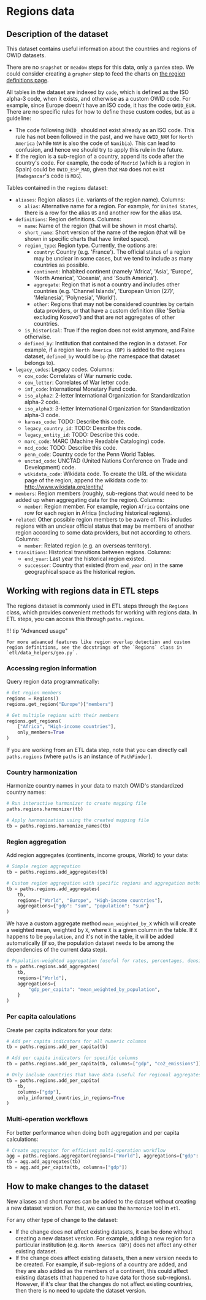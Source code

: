 # Regions data

## Description of the dataset
This dataset contains useful information about the countries and regions of OWID datasets.

There are no `snapshot` or `meadow` steps for this data, only a `garden` step.
We could consider creating a `grapher` step to feed the charts on [the region definitions page](https://ourworldindata.org/world-region-map-definitions).

All tables in the dataset are indexed by `code`, which is defined as the ISO alpha-3 code, when it exists, and otherwise as a custom OWID code. For example, since Europe doesn't have an ISO code, it has the code `OWID_EUR`. There are no specific rules for how to define these custom codes, but as a guideline:

* The code following `OWID_` should not exist already as an ISO code. This rule has not been followed in the past, and we have `OWID_NAM` for `North America` (while `NAM` is also the code of `Namibia`). This can lead to confusion, and hence we should try to apply this rule in the future.
* If the region is a sub-region of a country, append its code after the country's code. For example, the code of `Madrid` (which is a region in Spain) could be `OWID_ESP_MAD`, given that `MAD` does not exist (`Madagascar`'s code is `MDG`).

Tables contained in the `regions` dataset:

* `aliases`: Region aliases (i.e. variants of the region name). Columns:
    * `alias`: Alternative name for a region. For example, for `United States`, there is a row for the alias `US` and another row for the alias `USA`.
* `definitions`: Region definitions. Columns:
    * `name`: Name of the region (that will be shown in most charts).
    * `short_name`: Short version of the name of the region (that will be shown in specific charts that have limited space).
    * `region_type`: Region type. Currently, the options are:
        * `country`: Country (e.g. 'France'). The official status of a region may be unclear in some cases, but we tend to include as many countries as possible.
        * `continent`: Inhabited continent (namely 'Africa', 'Asia', 'Europe', 'North America', 'Oceania', and 'South America').
        * `aggregate`: Region that is not a country and includes other countries (e.g. 'Channel Islands', 'European Union (27)', 'Melanesia', 'Polynesia', 'World').
        * `other`: Regions that may not be considered countries by certain data providers, or that have a custom definition (like 'Serbia excluding Kosovo') and that are not aggregates of other countries.
    * `is_historical`: True if the region does not exist anymore, and False otherwise.
    * `defined_by`: Institution that contained the region in a dataset. For example, if a region `North America (BP)` is added to the `regions` dataset, `defined_by` would be `bp` (the namespace that dataset belongs to).
* `legacy_codes`: Legacy codes. Columns:
    * `cow_code`: Correlates of War numeric code.
    * `cow_letter`: Correlates of War letter code.
    * `imf_code`: International Monetary Fund code.
    * `iso_alpha2`: 2-letter International Organization for Standardization alpha-2 code.
    * `iso_alpha3`: 3-letter International Organization for Standardization alpha-3 code.
    * `kansas_code`: TODO: Describe this code.
    * `legacy_country_id`: TODO: Describe this code.
    * `legacy_entity_id`: TODO: Describe this code.
    * `marc_code`: MARC (Machine Readable Cataloging) code.
    * `ncd_code`: TODO: Describe this code.
    * `penn_code`: Country code for the Penn World Tables.
    * `unctad_code`: UNCTAD (United Nations Conference on Trade and Development) code.
    * `wikidata_code`: Wikidata code. To create the URL of the wikidata page of the region, append the wikidata code to: http://www.wikidata.org/entity/
* `members`: Region members (roughly, sub-regions that would need to be added up when aggregating data for the region). Columns:
    * `member`: Region member. For example, region `Africa` contains one row for each region in Africa (including historical regions).
* `related`: Other possible region members to be aware of. This includes regions with an unclear official status that may be
  members of another region according to some data providers, but not according to others. Columns:
    * `member`: Related region (e.g. an overseas territory).
* `transitions`: Historical transitions between regions. Columns:
    * `end_year`: Last year the historical region existed.
    * `successor`: Country that existed (from `end_year` on) in the same geographical space as the historical region.

## Working with regions data in ETL steps

The regions dataset is commonly used in ETL steps through the `Regions` class, which provides convenient methods for working with regions data. In ETL steps, you can access this through `paths.regions`.

!!! tip "Advanced usage"

    For more advanced features like region overlap detection and custom region definitions, see the docstrings of the `Regions` class in `etl/data_helpers/geo.py`.

### Accessing region information

Query region data programmatically:

```python
# Get region members
regions = Regions()
regions.get_region("Europe")["members"]

# Get multiple regions with their members
regions.get_regions(
    ["Africa", "High-income countries"],
    only_members=True
)
```

If you are working from an ETL data step, note that you can directly call `paths.regions` (where `paths` is an instance of `PathFinder`).

### Country harmonization

Harmonize country names in your data to match OWID's standardized country names:

```python
# Run interactive harmonizer to create mapping file
paths.regions.harmonizer(tb)

# Apply harmonization using the created mapping file
tb = paths.regions.harmonize_names(tb)
```

### Region aggregation

Add region aggregates (continents, income groups, World) to your data:

```python
# Simple region aggregation
tb = paths.regions.add_aggregates(tb)

# Custom region aggregation with specific regions and aggregation methods
tb = paths.regions.add_aggregates(
    tb,
    regions=["World", "Europe", "High-income countries"],
    aggregations={"gdp": "sum", "population": "sum"}
)
```

We have a custom aggregate method `mean_weighted_by_X` which will create a weighted mean, weighted by `X`, where `X` is a given column in the table. If `X` happens to be `population`, and it's not in the table, it will be added automatically (if so, the population dataset needs to be among the dependencies of the current data step).
```python
# Population-weighted aggregation (useful for rates, percentages, densities)
tb = paths.regions.add_aggregates(
    tb,
    regions=["World"],
    aggregations={
        "gdp_per_capita": "mean_weighted_by_population",
    }
)
```

### Per capita calculations

Create per capita indicators for your data:

```python
# Add per capita indicators for all numeric columns
tb = paths.regions.add_per_capita(tb)

# Add per capita indicators for specific columns
tb = paths.regions.add_per_capita(tb, columns=["gdp", "co2_emissions"])

# Only include countries that have data (useful for regional aggregates)
tb = paths.regions.add_per_capita(
    tb,
    columns=["gdp"],
    only_informed_countries_in_regions=True
)
```

### Multi-operation workflows

For better performance when doing both aggregation and per capita calculations:

```python
# Create aggregator for efficient multi-operation workflow
agg = paths.regions.aggregator(regions=["World"], aggregations={"gdp": "sum"})
tb = agg.add_aggregates(tb)
tb = agg.add_per_capita(tb, columns=["gdp"])
```

## How to make changes to the dataset

New aliases and short names can be added to the dataset without creating a new dataset version. For that, we can use the `harmonize` tool in `etl`.

For any other type of change to the dataset:

* If the change does not affect existing datasets, it can be done without creating a new dataset version. For example, adding a new region for a particular institution (e.g. `North America (BP)`) does not affect any other existing dataset.
* If the change does affect existing datasets, then a new version needs to be created. For example, if sub-regions of a country are added, and they are also added as the members of a continent, this could affect existing datasets (that happened to have data for those sub-regions). However, if it's clear that the changes do not affect existing countries, then there is no need to update the dataset version.
